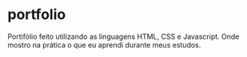 # portfolio

Portifólio feito utilizando as linguagens HTML, CSS e Javascript. Onde mostro na prática o que eu aprendi durante meus estudos.
